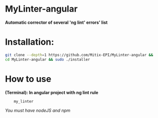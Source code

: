 # MyLinter-angular

**Automatic corrector of several 'ng lint' errors' list**

# Installation:

```bash
git clone --depth=1 https://github.com/Mitix-EPI/MyLinter-angular &&
cd MyLinter-angular && sudo ./installer
```

# How to use

**(Terminal): In angular project with ng lint rule**

```bash
    my_linter
```

*You must have nodeJS and npm*

